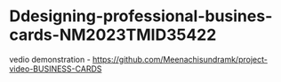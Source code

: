 # Ddesigning-professional-busines-cards-NM2023TMID35422          

  vedio demonstration - https://github.com/Meenachisundramk/project-video-BUSINESS-CARDS
